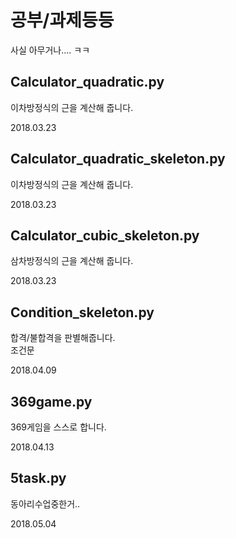 공부/과제등등
================
사실 아무거나.... ㅋㅋ

Calculator_quadratic.py
-------------
이차방정식의 근을 계산해 줍니다.

2018.03.23


Calculator_quadratic_skeleton.py
-------------
이차방정식의 근을 계산해 줍니다.

2018.03.23


Calculator_cubic_skeleton.py
-------------
삼차방정식의 근을 계산해 줍니다.

2018.03.23


Condition_skeleton.py
-------------
합격/불합격을 판별해줍니다.<br>
조건문

2018.04.09


369game.py
-------------
369게임을 스스로 합니다.<br>

2018.04.13


5task.py
-------------
동아리수업중한거..<br>

2018.05.04
